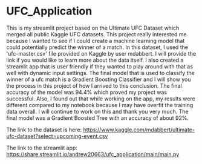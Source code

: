 # UFC_Application

This is my streamlit project based on the Ultimate UFC Dataset which merged all public Kaggle UFC datasets. 
This project really interested me because I wanted to see if I could create a machine learning model that could potentially predict the winner of a match. 
In this dataset, I used the 'ufc-master.csv' file provided on Kaggle by user mdabbert. I will provide the link if you would like to learn more about the data itself. I also created a streamlit app that is user friendly if they wanted to play around with that as well with dynamic input settings. The final model that is used to classify the winner of a ufc match is a Gradient Boosting Classifier and I will show you the process in this project of how I arrived to this conclusion. The final accuracy of the model was 94.4% which proved my project was successful. 
Also, I found out that while working on the app, my results were different compared to my notebook because I may have overfit the training data overall. I will 
continue to work on this and thank you very much. The final model was a Gradient Boosted Tree with an accuracy of about 92%.

The link to the dataset is here:
https://www.kaggle.com/mdabbert/ultimate-ufc-dataset?select=upcoming-event.csv

The link to the streamlit app:
https://share.streamlit.io/andrew20663/ufc_application/main/main.py
